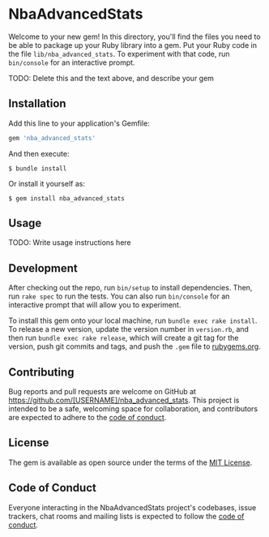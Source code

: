 # NbaAdvancedStats

Welcome to your new gem! In this directory, you'll find the files you need to be able to package up your Ruby library into a gem. Put your Ruby code in the file `lib/nba_advanced_stats`. To experiment with that code, run `bin/console` for an interactive prompt.

TODO: Delete this and the text above, and describe your gem

## Installation

Add this line to your application's Gemfile:

```ruby
gem 'nba_advanced_stats'
```

And then execute:

    $ bundle install

Or install it yourself as:

    $ gem install nba_advanced_stats

## Usage

TODO: Write usage instructions here

## Development

After checking out the repo, run `bin/setup` to install dependencies. Then, run `rake spec` to run the tests. You can also run `bin/console` for an interactive prompt that will allow you to experiment.

To install this gem onto your local machine, run `bundle exec rake install`. To release a new version, update the version number in `version.rb`, and then run `bundle exec rake release`, which will create a git tag for the version, push git commits and tags, and push the `.gem` file to [rubygems.org](https://rubygems.org).

## Contributing

Bug reports and pull requests are welcome on GitHub at https://github.com/[USERNAME]/nba_advanced_stats. This project is intended to be a safe, welcoming space for collaboration, and contributors are expected to adhere to the [code of conduct](https://github.com/[USERNAME]/nba_advanced_stats/blob/master/CODE_OF_CONDUCT.md).


## License

The gem is available as open source under the terms of the [MIT License](https://opensource.org/licenses/MIT).

## Code of Conduct

Everyone interacting in the NbaAdvancedStats project's codebases, issue trackers, chat rooms and mailing lists is expected to follow the [code of conduct](https://github.com/[USERNAME]/nba_advanced_stats/blob/master/CODE_OF_CONDUCT.md).

